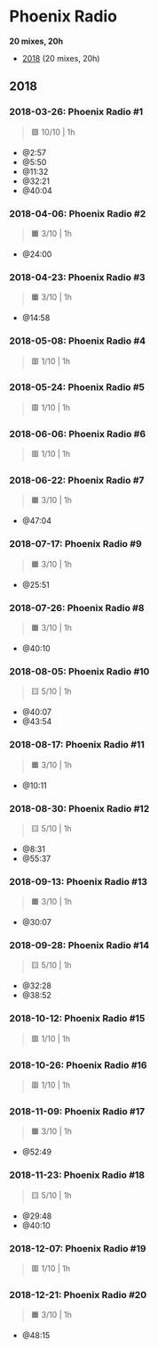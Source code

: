 # Phoenix Radio

<!-- toc:start -->
**20 mixes, 20h**

- [2018](#2018) (20 mixes, 20h)
<!-- toc:end -->

## 2018

### 2018-03-26: Phoenix Radio #1

> 🟪 10/10 | 1h

- @2:57
- @5:50
- @11:32
- @32:21
- @40:04

### 2018-04-06: Phoenix Radio #2

> 🟧 3/10 | 1h

- @24:00

### 2018-04-23: Phoenix Radio #3

> 🟧 3/10 | 1h

- @14:58

### 2018-05-08: Phoenix Radio #4

> 🟥 1/10 | 1h

### 2018-05-24: Phoenix Radio #5

> 🟥 1/10 | 1h

### 2018-06-06: Phoenix Radio #6

> 🟥 1/10 | 1h

### 2018-06-22: Phoenix Radio #7

> 🟧 3/10 | 1h

- @47:04

### 2018-07-17: Phoenix Radio #9

> 🟧 3/10 | 1h

- @25:51

### 2018-07-26: Phoenix Radio #8

> 🟧 3/10 | 1h

- @40:10

### 2018-08-05: Phoenix Radio #10

> 🟨 5/10 | 1h

- @40:07
- @43:54

### 2018-08-17: Phoenix Radio #11

> 🟧 3/10 | 1h

- @10:11

### 2018-08-30: Phoenix Radio #12

> 🟨 5/10 | 1h

- @8:31
- @55:37

### 2018-09-13: Phoenix Radio #13

> 🟧 3/10 | 1h

- @30:07

### 2018-09-28: Phoenix Radio #14

> 🟨 5/10 | 1h

- @32:28
- @38:52

### 2018-10-12: Phoenix Radio #15

> 🟥 1/10 | 1h

### 2018-10-26: Phoenix Radio #16

> 🟥 1/10 | 1h

### 2018-11-09: Phoenix Radio #17

> 🟧 3/10 | 1h

- @52:49

### 2018-11-23: Phoenix Radio #18

> 🟨 5/10 | 1h

- @29:48
- @40:10

### 2018-12-07: Phoenix Radio #19

> 🟥 1/10 | 1h

### 2018-12-21: Phoenix Radio #20

> 🟧 3/10 | 1h

- @48:15

